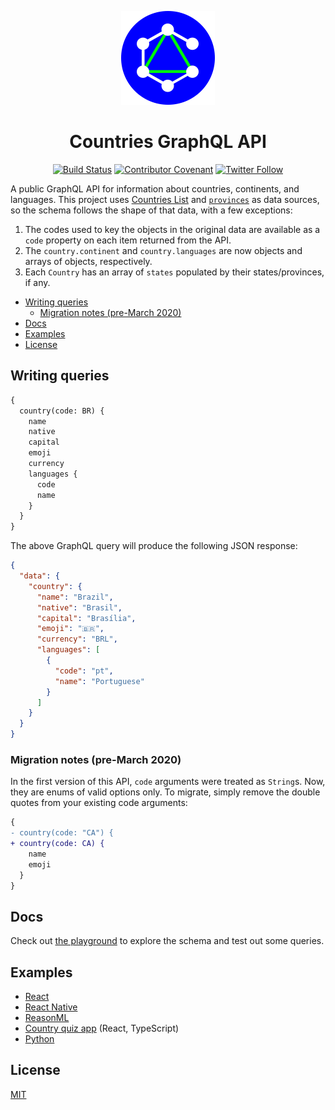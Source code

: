 <p align="center">
  <img src="./logo.png" alt="globe" width="150">
</p>

<h1 align="center">Countries GraphQL API</h1>

<div align="center">

[![Build Status](https://github.com/trevorblades/countries/workflows/Node%20CI/badge.svg)](https://github.com/trevorblades/countries/actions)
[![Contributor Covenant](https://img.shields.io/badge/Contributor%20Covenant-v2.0%20adopted-ff69b4.svg)](CODE_OF_CONDUCT.md)
[![Twitter Follow](https://img.shields.io/twitter/follow/trevorblades?style=social)](https://twitter.com/trevorblades)

</div>

A public GraphQL API for information about countries, continents, and languages. This project uses [Countries List](https://annexare.github.io/Countries/) and [`provinces`](https://github.com/substack/provinces) as data sources, so the schema follows the shape of that data, with a few exceptions:

1. The codes used to key the objects in the original data are available as a `code` property on each item returned from the API.
2. The `country.continent` and `country.languages` are now objects and arrays of objects, respectively.
3. Each `Country` has an array of `states` populated by their states/provinces, if any.

- [Writing queries](#writing-queries)
  - [Migration notes (pre-March 2020)](#migration-notes-pre-march-2020)
- [Docs](#docs)
- [Examples](#examples)
- [License](#license)

## Writing queries

```graphql
{
  country(code: BR) {
    name
    native
    capital
    emoji
    currency
    languages {
      code
      name
    }
  }
}
```

The above GraphQL query will produce the following JSON response:

```json
{
  "data": {
    "country": {
      "name": "Brazil",
      "native": "Brasil",
      "capital": "Brasília",
      "emoji": "🇧🇷",
      "currency": "BRL",
      "languages": [
        {
          "code": "pt",
          "name": "Portuguese"
        }
      ]
    }
  }
}
```

### Migration notes (pre-March 2020)

In the first version of this API, `code` arguments were treated as `String`s. Now, they are enums of valid options only. To migrate, simply remove the double quotes from your existing code arguments:

```diff
{
- country(code: "CA") {
+ country(code: CA) {
    name
    emoji
  }
}
```

## Docs

Check out [the playground](https://countries.trevorblades.com) to explore the schema and test out some queries.

## Examples

- [React](./examples/react)
- [React Native](https://github.com/muhzi4u/country-directory-app)
- [ReasonML](https://medium.com/@idkjs/reasonml-and-graphql-without-graphql-part-1-192c2e9e349c)
- [Country quiz app](https://github.com/byrichardpowell/Country-Quiz) (React, TypeScript)
- [Python](./examples/python)

## License

[MIT](./LICENSE)

